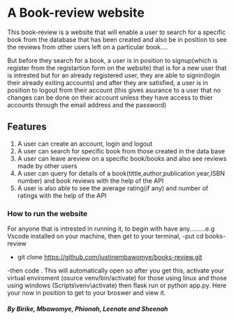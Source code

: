 # A Book-review website
   This book-review is a website that will enable a user to search for a specific book from the database that has been created and also be in position to see the reviews from other users left on a particular book....
   
   
   But before they search for a book, a user is in position to signup(which is register from the registartion form on the website) that is for a new user that is intrested but for an already registered user, they are able to signin(login their already exiting accounts) and after they are satisfied, a user is in position to logout from their account (this gives asurance to a user that no changes can be done on their account unless they have access to thier accounts through the email address and the password)

## Features
1. A user can create an account, login and logout
2. A user can search for specific book from those created in the data base
3. A user can leave areview on a specific book/books and also see reviews made by other users
4. A user can query for details of a book(tittle,author,publication year,ISBN number) and book reviews with the help of the API
5. A user is also able to see the average rating(if any) and number of ratings with the help of the API

### How to run the website
For anyone that is intrested in running it, to begin with have any.........e.g Vscode installed on your machine, then get to your terminal, 
-put cd books-review  

* git clone https://github.com/justinembawomye/books-review.git

-then code .
This will automatically open so after you get this, activate your virtual enviroment (osurce venv/bin/activate) for those using linux and those using windows (Scripts\venv\activate) then flask run or python app.py. Here your now in position to get to your broswer and view it.

####





##### By Birike, Mbawomye, Phionah, Leenate and Sheenah
